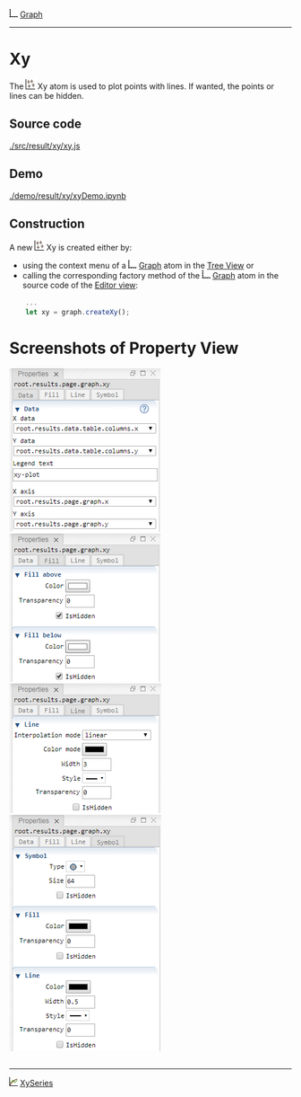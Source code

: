 ![](../../../../icons/graph.png) [Graph](../graph/graph.md)

----

# Xy

The ![](../../../../icons/xy.png) Xy atom is used to plot points with lines. If wanted, the points or lines
can be hidden. 

## Source code

[./src/result/xy/xy.js](../../../../src/result/xy/xy.js)

## Demo

[./demo/result/xy/xyDemo.ipynb](../../../../demo/result/xy/xyDemo.ipynb)

## Construction
		
A new ![](../../../../icons/xy.png) Xy is created either by: 

* using the context menu of a ![](../../../../icons/graph.png) [Graph](../graph/graph.md) atom in the [Tree View](../../../views/treeView.md) or
* calling the corresponding factory method of the ![](../../../../icons/graph.png) [Graph](../graph/graph.md) atom in the source code of the [Editor view](../../../views/editorView.md):

```javascript
    ...
    let xy = graph.createXy();	
```

# Screenshots of Property View

<table>
<tr>
<img src="../../../images/xyData.png">
</tr>	

<tr>
<img src="../../../images/xyFill.png">
</tr>	

<tr>
<img src="../../../images/xyLine.png">
</tr>	

<tr>
<img src="../../../images/xySymbol.png">	
</tr>	

</table> 

----

![](../../../../icons/xySeries.png) [XySeries](../xySeries/xySeries.md)

